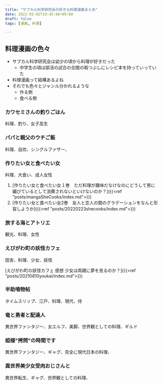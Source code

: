 ```yaml
---
title: "サブカル科学研究会の好きな料理漫画まとめ"
date: 2022-03-02T19:45:06+09:00
draft: false
tags: [漫画, 料理]

---
```

## 料理漫画の色々
- サブカル科学研究会は幼少の頃から料理が好きだった
  - 中学生の頃は部活の試合の合間の暇つぶしにレシピ本を持っていっていた
- 料理漫画って結構あるよね
- それでも色々とジャンル分かれるような
  - 作る側
  - 食べる側
### カワセミさんの釣りごはん
料理、釣り、女子高生
<div data-vc_mylinkbox_id="887691219"></div>

### パパと親父のウチご飯
料理、自炊、シングルファザー、

### 作りたい女と食べたい女
料理、大食い、成人女性
1. [作りたい女と食べたい女１巻　ただ料理が趣味だなけなのにどうして男に媚びているとして消費されないといけないのか？]({{<ref "posts/mangaSheCooks/index.md">}})
2. [作りたい女と食べたい女2巻　友人と恋人の間のグラデーションをなんと形容しようか]({{<ref "posts/20220223shecooks/index.md">}})

### 旅する海とアトリエ
観光、料理、女性

### えびがわ町の妖怪カフェ
田舎、料理、少女、妖怪

[えびがわ町の妖怪カフェ 感想 少女は両親に夢を見るのか？]({{<ref "posts/20210810youkai/index.md">}})

### 半助喰物帖
タイムスリップ、江戸、料理、現代、侍

### 竜と勇者と配達人
異世界ファンタジー、女エルフ、美脚、世界観としての料理、ギルド


### 姫様"拷問"の時間です
異世界ファンタジー、ギャグ、完全に現代日本の料理、

### 異世界美少女受肉おじさんと
異世界転生、ギャグ、世界観としての料理、